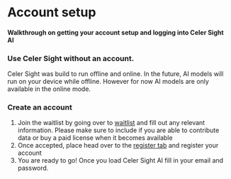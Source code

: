 
# Account setup
#### Walkthrough on getting your account setup and logging into Celer Sight AI


### Use Celer Sight without an account.

Celer Sight was build to run offline and online. In the future, 
AI models will run on your device while offline. However for now 
AI models are only available in the online mode.

### Create an account

1) Join the waitlist by going over to [waitlist](www.biomarkerimaging.com/waitlist) and fill out any relevant information. Please make sure to include if you are able to contribute data or buy a paid license when it becomes available
2) Once accepted, place head over to the [register tab](www.biomarkerimaging.com/register) and register your account
3) You are ready to go! Once you load Celer Sight AI fill in your email and password.